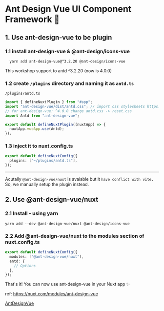 # Ant Design Vue UI Component Framework 🐜

## 1. Use ant-design-vue to be plugin

### 1.1 install ant-design-vue & @ant-design/icons-vue

```bash
  yarn add ant-design-vue@^3.2.20 @ant-design/icons-vue
```

This workshop support to antd ^3.2.20 (now is 4.0.0)

### 1.2 create `/plugins` directory and naming it as `antd.ts`

`/plugins/antd.ts`

```ts
import { defineNuxtPlugin } from "#app";
import "ant-design-vue/dist/antd.css"; // import css stylesheets https://www.antdv.com/docs/vue/introduce/#usage
// for ant-design-vue: ^4.0.0 change antd.css -> reset.css
import Antd from "ant-design-vue";

export default defineNuxtPlugin((nuxtApp) => {
  nuxtApp.vueApp.use(Antd);
});
```

### 1.3 inject it to nuxt.config.ts

```ts
export default defineNuxtConfig({
  plugins: ["~/plugins/antd.ts"],
});
```

---

Acutally `@ant-design-vue/nuxt` is avaiable but it `have conflict with vite.`
So, we manually setup the plugin instead.

## 2. Use @ant-design-vue/nuxt

### 2.1 Install - using yarn

`yarn add --dev @ant-design-vue/nuxt @ant-design/icons-vue`

### 2.2 Add @ant-design-vue/nuxt to the modules section of nuxt.config.ts

```ts
export default defineNuxtConfig({
  modules: ["@ant-design-vue/nuxt"],
  antd: {
    // Options
  },
});
```

That's it! You can now use ant-design-vue in your Nuxt app ✨

ref: <https://nuxt.com/modules/ant-design-vue>

[AntDesignVue](https://antdv.com/components/overview)
